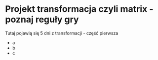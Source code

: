 # Projekt transformacja czyli matrix - poznaj reguły gry

Tutaj pojawią się 5 dni z transformacji - część pierwsza

- a
- b
- c
